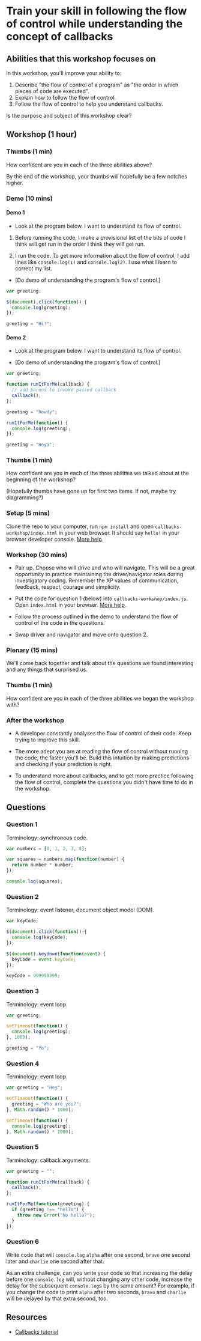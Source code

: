 # Train your skill in following the flow of control while understanding the concept of callbacks

## Abilities that this workshop focuses on

In this workshop, you'll improve your ability to:

1. Describe "the flow of control of a program" as "the order in which pieces of code are executed".
2. Explain how to follow the flow of control.
3. Follow the flow of control to help you understand callbacks.

Is the purpose and subject of this workshop clear?

## Workshop (1 hour)

### Thumbs (1 min)

How confident are you in each of the three abilities above?

By the end of the workshop, your thumbs will hopefully be a few notches higher.

### Demo (10 mins)

#### Demo 1

* Look at the program below.  I want to understand its flow of control.

1. Before running the code, I make a provisional list of the bits of code I think will get run in the order I think they will get run.

2. I run the code.  To get more information about the flow of control, I add lines like `console.log(1)` and `console.log(2)`.  I use what I learn to correct my list.

* [Do demo of understanding the program's flow of control.]

```js
var greeting;

$(document).click(function() {
  console.log(greeting);
});

greeting = "Hi!";
```

#### Demo 2

* Look at the program below.  I want to understand its flow of control.

* [Do demo of understanding the program's flow of control.]

```js
var greeting;

function runItForMe(callback) {
  // add parens to invoke passed callback
  callback();
};

greeting = "Howdy";

runItForMe(function() {
  console.log(greeting);
});

greeting = "Heya";
```

### Thumbs (1 min)

How confident are you in each of the three abilities we talked about at the beginning of the workshop?

(Hopefully thumbs have gone up for first two items.  If not, maybe try diagramming?)

### Setup (5 mins)

Clone the repo to your computer, run `npm install` and open `callbacks-workshop/index.html` in your web browser.  It should say `hello!` in your browser developer console.  [More help](../run-the-question-code.md).

### Workshop (30 mins)

* Pair up.  Choose who will drive and who will navigate.  This will be a great opportunity to practice maintaining the driver/navigator roles during investigatory coding.  Remember the XP values of communication, feedback, respect, courage and simplicity.

* Put the code for question 1 (below) into `callbacks-workshop/index.js`.  Open `index.html` in your browser.  [More help](../run-the-question-code.md).

* Follow the process outlined in the demo to understand the flow of control of the code in the questions.

* Swap driver and navigator and move onto question 2.

### Plenary (15 mins)

We'll come back together and talk about the questions we found interesting and any things that surprised us.

### Thumbs (1 min)

How confident are you in each of the three abilities we began the workshop with?

### After the workshop

* A developer constantly analyses the flow of control of their code.  Keep trying to improve this skill.

* The more adept you are at reading the flow of control without running the code, the faster you'll be.  Build this intuition by making predictions and checking if your prediction is right.

* To understand more about callbacks, and to get more practice following the flow of control, complete the questions you didn't have time to do in the workshop.

## Questions

### Question 1

Terminology: synchronous code.

```js
var numbers = [0, 1, 2, 3, 4];

var squares = numbers.map(function(number) {
  return number * number;
});

console.log(squares);
```

### Question 2

Terminology: event listener, document object model (DOM).

```js
var keyCode;

$(document).click(function() {
  console.log(keyCode);
});

$(document).keydown(function(event) {
  keyCode = event.keyCode;
});

keyCode = 999999999;
```

### Question 3

Terminology: event loop.

```js
var greeting;

setTimeout(function() {
  console.log(greeting);
}, 1000);

greeting = "Yo";
```

### Question 4

Terminology: event loop.

```js
var greeting = "Hey";

setTimeout(function() {
  greeting = "Who are you?";
}, Math.random() * 1000);

setTimeout(function() {
  console.log(greeting);
}, Math.random() * 1000);
```

### Question 5

Terminology: callback arguments.

```js
var greeting = "";

function runItForMe(callback) {
  callback();
};

runItForMe(function(greeting) {
  if (greeting !== "hello") {
    throw new Error("No hello?");
  }
});
```

### Question 6

Write code that will `console.log` `alpha` after one second, `bravo` one second later and `charlie` one second after that.

As an extra challenge, can you write your code so that increasing the delay before one `console.log` will, without changing any other code, increase the delay for the subsequent `console.log`s by the same amount? For example, if you change the code to print `alpha` after two seconds, `bravo` and `charlie` will be delayed by that extra second, too.

## Resources

* [Callbacks tutorial](http://javascriptissexy.com/understand-javascript-callback-functions-and-use-them/)
